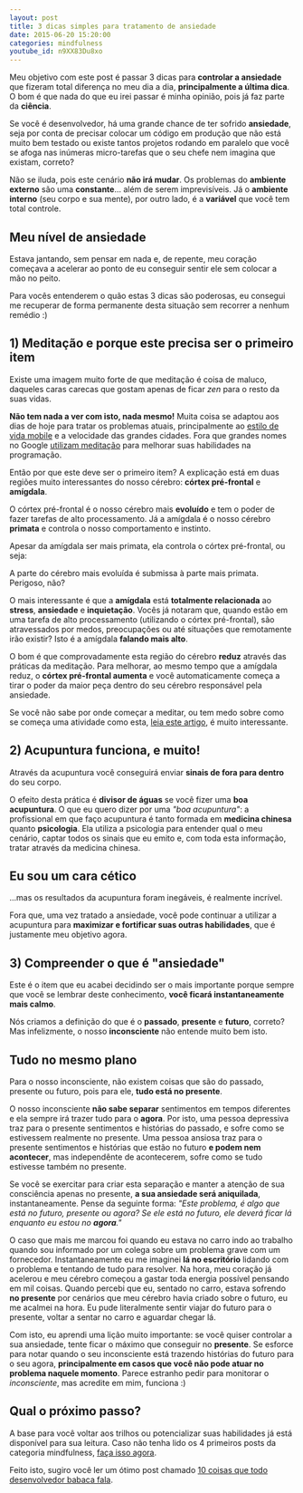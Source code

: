 ```yaml
---
layout: post
title: 3 dicas simples para tratamento de ansiedade
date: 2015-06-20 15:20:00
categories: mindfulness
youtube_id: n9XX83Du8xo
---
```


Meu objetivo com este post é passar 3 dicas para **controlar a ansiedade** que fizeram total diferença no meu dia a dia, **principalmente a última dica**. O bom é que nada do que eu irei passar é minha opinião, pois já faz parte da **ciência**.

Se você é desenvolvedor, há uma grande chance de ter sofrido **ansiedade**, seja por conta de precisar colocar um código em produção que não está muito bem testado ou existe tantos projetos rodando em paralelo que você se afoga nas inúmeras micro-tarefas que o seu chefe nem imagina que existam, correto?

Não se iluda, pois este cenário **não irá mudar**. Os problemas do **ambiente externo** são uma **constante**... além de serem imprevisíveis. Já o **ambiente interno** (seu corpo e sua mente), por outro lado, é a **variável** que você tem total controle.

<div class="post-impact-1">
    <h2>Meu nível de ansiedade</h2>
    <p>Estava jantando, sem pensar em nada e, de repente, meu coração começava a acelerar ao ponto de eu conseguir sentir ele sem colocar a mão no peito.</p>
</div>

Para vocês entenderem o quão estas 3 dicas são poderosas, eu consegui me recuperar de forma permanente desta situação sem recorrer a nenhum remédio :)

## 1) Meditação e porque este precisa ser o primeiro item

Existe uma imagem muito forte de que meditação é coisa de maluco, daqueles caras carecas que gostam apenas de ficar *zen* para o resto da suas vidas.

**Não tem nada a ver com isto, nada mesmo!** Muita coisa se adaptou aos dias de hoje para tratar os problemas atuais, principalmente ao <a href="/blog/mindfulness/melhor-aplicativo-para-meditacao/">estilo de vida mobile</a> e a velocidade das grandes cidades. Fora que grandes nomes no Google <a href="/blog/mindfulness/como-ter-superpoderes-na-programacao/">utilizam meditação</a> para melhorar suas habilidades na programação.

Então por que este deve ser o primeiro item? A explicação está em duas regiões muito interessantes do nosso cérebro: **córtex pré-frontal** e **amígdala**.

O córtex pré-frontal é o nosso cérebro mais **evoluído** e tem o poder de fazer tarefas de alto processamento. Já a amígdala é o nosso cérebro **primata** e controla o nosso comportamento e instinto.

Apesar da amígdala ser mais primata, ela controla o córtex pré-frontal, ou seja:

<div class="post-impact-1">
    <p>A parte do cérebro mais evoluída é submissa à parte mais primata. Perigoso, não?</p>
</div>

O mais interessante é que a **amígdala** está **totalmente relacionada** ao **stress**, **ansiedade** e **inquietação**. Vocês já notaram que, quando estão em uma tarefa de alto processamento (utilizando o córtex pré-frontal), são atravessados por medos, preocupações ou até situações que remotamente irão existir? Isto é a amígdala **falando mais alto**.

O bom é que comprovadamente esta região do cérebro **reduz** através das práticas da meditação. Para melhorar, ao mesmo tempo que a amígdala reduz, o **córtex pré-frontal aumenta** e você automaticamente começa a tirar o poder da maior peça dentro do seu cérebro responsável pela ansiedade.

Se você não sabe por onde começar a meditar, ou tem medo sobre como se começa uma atividade como esta, <a href="/blog/mindfulness/melhor-aplicativo-para-meditacao/">leia este artigo</a>, é muito interessante.

## 2) Acupuntura funciona, e muito!

Através da acupuntura você conseguirá enviar **sinais de fora para dentro** do seu corpo.

O efeito desta prática é **divisor de águas** se você fizer uma **boa acupuntura**. O que eu quero dizer por uma *"boa acupuntura"*: a profissional em que faço acupuntura é tanto formada em **medicina chinesa** quanto **psicologia**. Ela utiliza a psicologia para entender qual o meu cenário, captar todos os sinais que eu emito e, com toda esta informação, tratar através da medicina chinesa.

<div class="post-impact-1">
    <h2>Eu sou um cara cético</h2>
    <p>...mas os resultados da acupuntura foram inegáveis, é realmente incrível.</p>
</div>

Fora que, uma vez tratado a ansiedade, você pode continuar a utilizar a acupuntura para **maximizar e fortificar suas outras habilidades**, que é justamente meu objetivo agora.

## 3) Compreender o que é "ansiedade"

Este é o item que eu acabei decidindo ser o mais importante porque sempre que você se lembrar deste conhecimento, **você ficará instantaneamente mais calmo**.

Nós criamos a definição do que é o **passado**, **presente** e **futuro**, correto? Mas infelizmente, o nosso **inconsciente** não entende muito bem isto.

<div class="post-impact-1">
    <h2>Tudo no mesmo plano</h2>
    <p>Para o nosso inconsciente, não existem coisas que são do passado, presente ou futuro, pois para ele, <strong>tudo está no presente</strong>.</p>
</div>

O nosso inconsciente **não sabe separar** sentimentos em tempos diferentes e ela sempre irá trazer tudo para o **agora**. Por isto, uma pessoa depressiva traz para o presente sentimentos e histórias do passado, e sofre como se estivessem realmente no presente. Uma pessoa ansiosa traz para o presente sentimentos e histórias que estão no futuro **e podem nem acontecer**, mas independênte de acontecerem, sofre como se tudo estivesse também no presente.

Se você se exercitar para criar esta separação e manter a atenção de sua consciência apenas no presente, **a sua ansiedade será aniquilada**, instantaneamente. Pense da seguinte forma: *"Este problema, é algo que está no futuro, presente ou agora? Se ele está no futuro, ele deverá ficar lá enquanto eu estou no **agora**."*

O caso que mais me marcou foi quando eu estava no carro indo ao trabalho quando sou informado por um colega sobre um problema grave com um fornecedor. Instantaneamente eu me imaginei **lá no escritório** lidando com o problema e tentando de tudo para resolver. Na hora, meu coração já acelerou e meu cérebro começou a gastar toda energia possível pensando em mil coisas. Quando percebi  que eu, sentado no carro, estava sofrendo **no presente** por cenários que meu cérebro havia criado sobre o futuro, eu me acalmei na hora. Eu pude literalmente sentir viajar do futuro para o presente, voltar a sentar no carro e aguardar chegar lá.

Com isto, eu aprendi uma lição muito importante: se você quiser controlar a sua ansiedade, tente ficar o máximo que conseguir no **presente**. Se esforce para notar quando o seu inconsciente está trazendo histórias do futuro para o seu agora, **principalmente em casos que você não pode atuar no problema naquele momento**. Parece estranho pedir para monitorar o *inconsciente*, mas acredite em mim, funciona :)

## Qual o próximo passo?

A base para você voltar aos trilhos ou potencializar suas habilidades já está disponível para sua leitura. Caso não tenha lido os 4 primeiros posts da categoria mindfulness, <a href="/blog/mindfulness/">faça isso agora</a>.

Feito isto, sugiro você ler um ótimo post chamado <a href="/blog/mindfulness/10-coisas-que-todo-desenvolvedor-babaca-fala/">10 coisas que todo desenvolvedor babaca fala</a>.